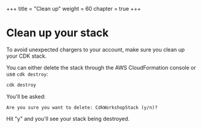 +++
title = "Clean up"
weight = 60
chapter = true
+++

# Clean up your stack

To avoid unexpected chargers to your account, make sure you clean up your CDK
stack.

You can either delete the stack through the AWS CloudFormation console or use
`cdk destroy`:

```s
cdk destroy
```

You'll be asked:

```
Are you sure you want to delete: CdkWorkshopStack (y/n)?
```

Hit "y" and you'll see your stack being destroyed.
